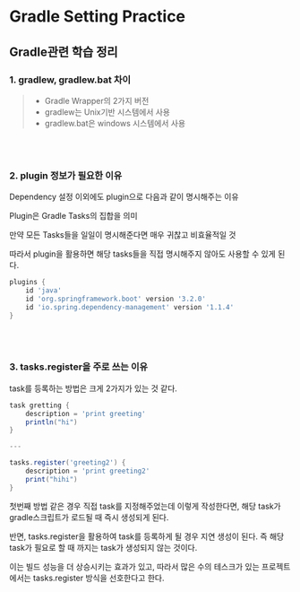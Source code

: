 # Gradle Setting Practice

## Gradle관련 학습 정리
### 1. gradlew, gradlew.bat 차이 

> - Gradle Wrapper의 2가지 버전
> - gradlew는 Unix기반 시스템에서 사용
> - gradlew.bat은 windows 시스템에서 사용

<br/>
<br/>

### 2. plugin 정보가 필요한 이유
Dependency 설정 이외에도 plugin으로 다음과 같이 명시해주는 이유

Plugin은 Gradle Tasks의 집합을 의미

만약 모든 Tasks들을 일일이 명시해준다면 매우 귀찮고 비효율적일 것

따라서 plugin을 활용하면 해당 tasks들을 직접 명시해주지 않아도 사용할 수 있게 된다.

```groovy
plugins {
    id 'java'
    id 'org.springframework.boot' version '3.2.0'
    id 'io.spring.dependency-management' version '1.1.4'
}
```
<br/>
<br/>

### 3. tasks.register을 주로 쓰는 이유
task를 등록하는 방법은 크게 2가지가 있는 것 같다.
```groovy
task gretting {
    description = 'print greeting'
    println("hi")
}

--- 

tasks.register('greeting2') {
    description = 'print greeting2'
    print("hihi")
}

```

첫번째 방법 같은 경우 직접 task를 지정해주었는데 이렇게 작성한다면,
해당 task가 gradle스크립트가 로드될 때 즉시 생성되게 된다.

반면, tasks.register을 활용하여 task를 등록하게 될 경우 지연 생성이 된다.
즉 해당 task가 필요로 할 때 까지는 task가 생성되지 않는 것이다.

이는 빌드 성능을 더 상승시키는 효과가 있고, 따라서 많은 수의 테스크가 있는 프로젝트에서는
tasks.register 방식을 선호한다고 한다.